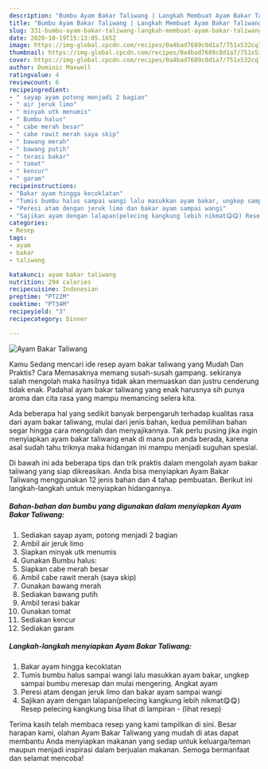 ```yaml
---
description: "Bumbu Ayam Bakar Taliwang | Langkah Membuat Ayam Bakar Taliwang Yang Enak Banget"
title: "Bumbu Ayam Bakar Taliwang | Langkah Membuat Ayam Bakar Taliwang Yang Enak Banget"
slug: 331-bumbu-ayam-bakar-taliwang-langkah-membuat-ayam-bakar-taliwang-yang-enak-banget
date: 2020-10-19T15:13:05.165Z
image: https://img-global.cpcdn.com/recipes/0a4bad7689c8d1a7/751x532cq70/ayam-bakar-taliwang-foto-resep-utama.jpg
thumbnail: https://img-global.cpcdn.com/recipes/0a4bad7689c8d1a7/751x532cq70/ayam-bakar-taliwang-foto-resep-utama.jpg
cover: https://img-global.cpcdn.com/recipes/0a4bad7689c8d1a7/751x532cq70/ayam-bakar-taliwang-foto-resep-utama.jpg
author: Dominic Maxwell
ratingvalue: 4
reviewcount: 6
recipeingredient:
- " sayap ayam potong menjadi 2 bagian"
- " air jeruk limo"
- " minyak utk menumis"
- " Bumbu halus"
- " cabe merah besar"
- " cabe rawit merah saya skip"
- " bawang merah"
- " bawang putih"
- " terasi bakar"
- " tomat"
- " kencur"
- " garam"
recipeinstructions:
- "Bakar ayam hingga kecoklatan"
- "Tumis bumbu halus sampai wangi lalu masukkan ayam bakar, ungkep sampai bumbu meresap dan mulai mengering. Angkat ayam"
- "Peresi atam dengan jeruk limo dan bakar ayam sampai wangi"
- "Sajikan ayam dengan lalapan(pelecing kangkung lebih nikmat😋😋) Resep pelecing kangkung bisa lihat di lampiran             (lihat resep)"
categories:
- Resep
tags:
- ayam
- bakar
- taliwang

katakunci: ayam bakar taliwang 
nutrition: 294 calories
recipecuisine: Indonesian
preptime: "PT22M"
cooktime: "PT34M"
recipeyield: "3"
recipecategory: Dinner

---
```



![Ayam Bakar Taliwang](https://img-global.cpcdn.com/recipes/0a4bad7689c8d1a7/751x532cq70/ayam-bakar-taliwang-foto-resep-utama.jpg)

Kamu Sedang mencari ide resep ayam bakar taliwang yang Mudah Dan Praktis? Cara Memasaknya memang susah-susah gampang. sekiranya salah mengolah maka hasilnya tidak akan memuaskan dan justru cenderung tidak enak. Padahal ayam bakar taliwang yang enak harusnya sih punya aroma dan cita rasa yang mampu memancing selera kita.



Ada beberapa hal yang sedikit banyak berpengaruh terhadap kualitas rasa dari ayam bakar taliwang, mulai dari jenis bahan, kedua pemilihan bahan segar hingga cara mengolah dan menyajikannya. Tak perlu pusing jika ingin menyiapkan ayam bakar taliwang enak di mana pun anda berada, karena asal sudah tahu triknya maka hidangan ini mampu menjadi suguhan spesial.


Di bawah ini ada beberapa tips dan trik praktis dalam mengolah ayam bakar taliwang yang siap dikreasikan. Anda bisa menyiapkan Ayam Bakar Taliwang menggunakan 12 jenis bahan dan 4 tahap pembuatan. Berikut ini langkah-langkah untuk menyiapkan hidangannya.

<!--inarticleads1-->

##### Bahan-bahan dan bumbu yang digunakan dalam menyiapkan Ayam Bakar Taliwang:

1. Sediakan  sayap ayam, potong menjadi 2 bagian
1. Ambil  air jeruk limo
1. Siapkan  minyak utk menumis
1. Gunakan  Bumbu halus:
1. Siapkan  cabe merah besar
1. Ambil  cabe rawit merah (saya skip)
1. Gunakan  bawang merah
1. Sediakan  bawang putih
1. Ambil  terasi bakar
1. Gunakan  tomat
1. Sediakan  kencur
1. Sediakan  garam




<!--inarticleads2-->

##### Langkah-langkah menyiapkan Ayam Bakar Taliwang:

1. Bakar ayam hingga kecoklatan
1. Tumis bumbu halus sampai wangi lalu masukkan ayam bakar, ungkep sampai bumbu meresap dan mulai mengering. Angkat ayam
1. Peresi atam dengan jeruk limo dan bakar ayam sampai wangi
1. Sajikan ayam dengan lalapan(pelecing kangkung lebih nikmat😋😋) Resep pelecing kangkung bisa lihat di lampiran -             (lihat resep)




Terima kasih telah membaca resep yang kami tampilkan di sini. Besar harapan kami, olahan Ayam Bakar Taliwang yang mudah di atas dapat membantu Anda menyiapkan makanan yang sedap untuk keluarga/teman maupun menjadi inspirasi dalam berjualan makanan. Semoga bermanfaat dan selamat mencoba!
